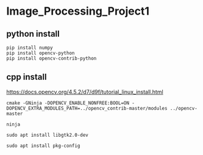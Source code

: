 # Image_Processing_Project1

## python install
    pip install numpy
    pip install opencv-python
    pip install opencv-contrib-python

## cpp install
https://docs.opencv.org/4.5.2/d7/d9f/tutorial_linux_install.html

    cmake -GNinja -DOPENCV_ENABLE_NONFREE:BOOL=ON -DOPENCV_EXTRA_MODULES_PATH=../opencv_contrib-master/modules ../opencv-master

    ninja

    sudo apt install libgtk2.0-dev

    sudo apt install pkg-config